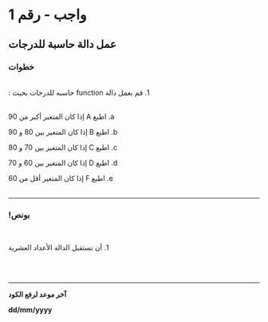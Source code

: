 
# واجب  - رقم 1
## عمل دالة حاسبة للدرجات
### خطوات 

<br>
&#x202b; 1. قم بعمل دالة function حاسبه للدرجات بحيث :

<br>
<br>

&#x202b; a. اطبع A إذا  كان المتغير أكبر من 90

&#x202b; b. اطبع B  إذا  كان المتغير بين 80 و 90

&#x202b; c. اطبع C إذا  كان المتغير بين 70 و 80

&#x202b; d. اطبع D إذا  كان المتغير بين 60 و 70

&#x202b; e. اطبع F إذا  كان المتغير أقل من 60
<br>
<br>
<hr>

### !بونص 

<br>

&#x202b; 1. أن تستقبل الدالة الأعداد العشرية

<br>
<br>
<hr>
<b>آخر موعد لرفع الكود

&#x202b; dd/mm/yyyy
